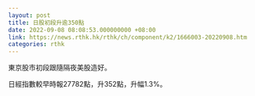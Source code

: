 ```yaml
---
layout: post
title: 日股初段升逾350點
date: 2022-09-08 08:08:53.000000000 +08:00
link: https://news.rthk.hk/rthk/ch/component/k2/1666003-20220908.htm
categories: rthk
---
```


東京股市初段跟隨隔夜美股造好。

日經指數較早時報27782點，升352點，升幅1.3%。
